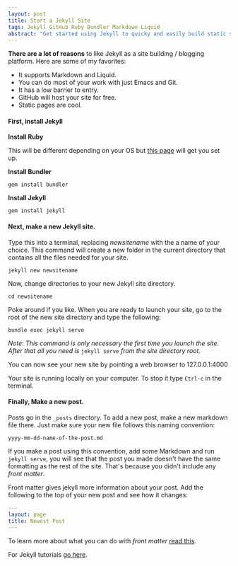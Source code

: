 ```yaml
---
layout: post
title: Start a Jekyll Site
tags: Jekyll GitHub Ruby Bundler Markdown Liquid
abstract: "Get started using Jekyll to quicky and easily build static sites with Markdown and Liquid."
---
```

**There are a lot of reasons** to like Jekyll as a site building / blogging platform. Here are some of my favorites:

 * It supports Markdown and Liquid.
 * You can do most of your work with just Emacs and Git.
 * It has a low barrier to entry.
 * GitHub will host your site for free.
 * Static pages are cool.

#### **First**, install Jekyll

**Install Ruby**

This will be different depending on your OS but [this page](https://www.ruby-lang.org/en/documentation/installation/)
will get you set up.

**Install Bundler**

`gem install bundler`

**Install Jekyll**

`gem install jekyll`

#### **Next**, make a new Jekyll site.

Type this into a terminal, replacing *newsitename* with the a name of your choice. This command will create a new
folder in the current directory that contains all the files needed for your site.

`jekyll new newsitename`

Now, change directories to your new Jekyll site directory. 

`cd newsitename`

Poke around if you like. When you are ready to launch your site, go to the root of the new site directory and
type the following:

`bundle exec jekyll serve`

*Note: This command is only necessary the first time you launch the site. After that all you need is* `jekyll serve`
*from the site directory root.*

You can now see your new site by pointing a web browser to 127.0.0.1:4000

Your site is running locally on your computer. To stop it type `Ctrl-c` in the terminal.

#### **Finally**, Make a new post.

Posts go in the `_posts` directory. To add a new post, make a new markdown file there. Just
make sure your new file follows this naming convention:

`yyyy-mm-dd-name-of-the-post.md`

If you make a post using this convention, add some Markdown and run `jekyll serve`, you will see that the post you made
doesn't have the same formatting as the rest of the site. That's because you didn't include any *front matter*.

Front matter gives jekyll more information about your post. Add the following to the top of your new post and see how it changes:

```YAML
---
layout: page
title: Newest Post
---
```

To learn more about what you can do with *front matter* [read this](https://jekyllrb.com/docs/front-matter/).

For Jekyll tutorials [go here](https://jekyllrb.com/tutorials/home/).